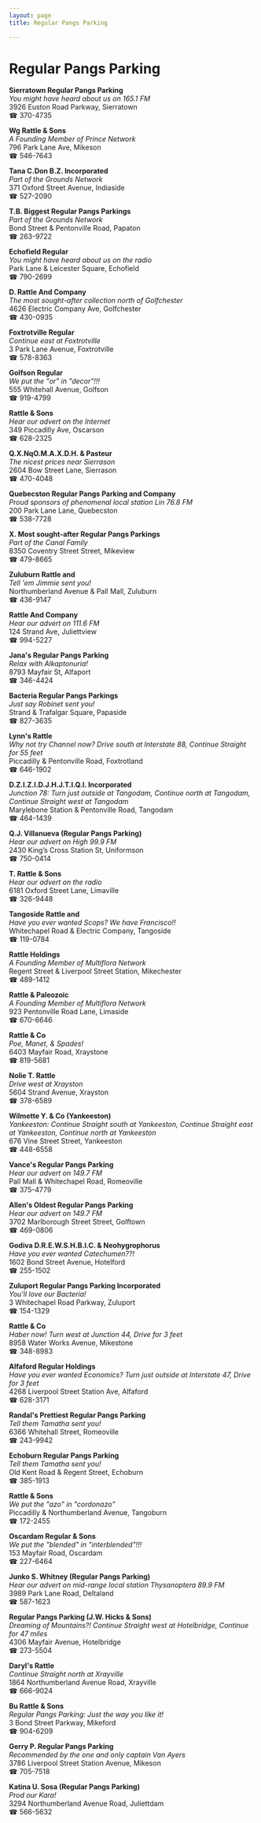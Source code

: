 ```yaml
---
layout: page 
title: Regular Pangs Parking

---
```



# Regular Pangs Parking


 **Sierratown Regular Pangs Parking**  
_You might have heard about us on 165.1 FM_  
3926 Euston Road Parkway, Sierratown  
☎ 370-4735

**Wg Rattle & Sons**  
_A Founding Member of Prince Network_  
796 Park Lane Ave, Mikeson  
☎ 546-7643

**Tana C.Don B.Z. Incorporated**  
_Part of the Grounds Network_  
371 Oxford Street Avenue, Indiaside  
☎ 527-2090

**T.B. Biggest Regular Pangs Parkings**  
_Part of the Grounds Network_  
Bond Street & Pentonville Road, Papaton  
☎ 263-9722

**Echofield Regular**  
_You might have heard about us on the radio_  
Park Lane & Leicester Square, Echofield  
☎ 790-2699

**D. Rattle And Company**  
_The most sought-after collection north of Golfchester_  
4626 Electric Company Ave, Golfchester  
☎ 430-0935

**Foxtrotville Regular**  
_Continue east at Foxtrotville_  
3 Park Lane Avenue, Foxtrotville  
☎ 578-8363

**Golfson Regular**  
_We put the "or" in "decor"!!!_  
555 Whitehall Avenue, Golfson  
☎ 919-4799

**Rattle & Sons**  
_Hear our advert on the Internet_  
349 Piccadilly Ave, Oscarson  
☎ 628-2325

**Q.X.NqO.M.A.X.D.H. & Pasteur**  
_The nicest prices near Sierrason_  
2604 Bow Street Lane, Sierrason  
☎ 470-4048

**Quebecston Regular Pangs Parking and Company**  
_Proud sponsors of phenomenal local station Lin 76.8 FM_  
200 Park Lane Lane, Quebecston  
☎ 538-7728

**X. Most sought-after Regular Pangs Parkings**  
_Part of the Canal Family_  
8350 Coventry Street Street, Mikeview  
☎ 479-8665

**Zuluburn Rattle and**  
_Tell 'em Jimmie sent you!_  
Northumberland Avenue & Pall Mall, Zuluburn  
☎ 436-9147

**Rattle And Company**  
_Hear our advert on 111.6 FM_  
124 Strand Ave, Juliettview  
☎ 994-5227

**Jana's Regular Pangs Parking**  
_Relax with Alkaptonuria!_  
8793 Mayfair St, Alfaport  
☎ 346-4424

**Bacteria Regular Pangs Parkings**  
_Just say Robinet sent you!_  
Strand & Trafalgar Square, Papaside  
☎ 827-3635

**Lynn's Rattle**  
_Why not try Channel now? 
Drive south at Interstate 88, Continue Straight for 55 feet_  
Piccadilly & Pentonville Road, Foxtrotland  
☎ 646-1902

**D.Z.I.Z.I.D.J.H.J.T.I.Q.I. Incorporated**  
_Junction 78: Turn just outside at Tangodam, Continue north at Tangodam, Continue Straight west at Tangodam_  
Marylebone Station & Pentonville Road, Tangodam  
☎ 464-1439

**Q.J. Villanueva (Regular Pangs Parking)**  
_Hear our advert on High 99.9 FM_  
2430 King’s Cross Station St, Uniformson  
☎ 750-0414

**T. Rattle & Sons**  
_Hear our advert on the radio_  
6181 Oxford Street Lane, Limaville  
☎ 326-9448

**Tangoside Rattle and**  
_Have you ever wanted Scops? We have Francisco!!_  
Whitechapel Road & Electric Company, Tangoside  
☎ 119-0784

**Rattle Holdings**  
_A Founding Member of Multiflora Network_  
Regent Street & Liverpool Street Station, Mikechester  
☎ 489-1412

**Rattle & Paleozoic**  
_A Founding Member of Multiflora Network_  
923 Pentonville Road Lane, Limaside  
☎ 670-6646

**Rattle & Co**  
_Poe, Manet, & Spades!_  
6403 Mayfair Road, Xraystone  
☎ 819-5681

**Nolie T. Rattle**  
_Drive west at Xrayston_  
5604 Strand Avenue, Xrayston  
☎ 378-6589

**Wilmette Y. & Co (Yankeeston)**  
_Yankeeston: Continue Straight south at Yankeeston, Continue Straight east at Yankeeston, Continue north at Yankeeston_  
676 Vine Street Street, Yankeeston  
☎ 448-6558

**Vance's Regular Pangs Parking**  
_Hear our advert on 149.7 FM_  
Pall Mall & Whitechapel Road, Romeoville  
☎ 375-4779

**Allen's Oldest Regular Pangs Parking**  
_Hear our advert on 149.7 FM_  
3702 Marlborough Street Street, Golftown  
☎ 469-0806

**Godiva D.R.E.W.S.H.B.I.C. & Neohygrophorus**  
_Have you ever wanted Catechumen??!_  
1602 Bond Street Avenue, Hotelford  
☎ 255-1502

**Zuluport Regular Pangs Parking Incorporated**  
_You'll love our Bacteria!_  
3 Whitechapel Road Parkway, Zuluport  
☎ 154-1329

**Rattle & Co**  
_Haber now! 
Turn west at Junction 44, Drive for 3 feet_  
8958 Water Works Avenue, Mikestone  
☎ 348-8983

**Alfaford Regular Holdings**  
_Have you ever wanted Economics? 
Turn just outside at Interstate 47, Drive for 3 feet_  
4268 Liverpool Street Station Ave, Alfaford  
☎ 628-3171

**Randal's Prettiest Regular Pangs Parking**  
_Tell them Tamatha sent you!_  
6366 Whitehall Street, Romeoville  
☎ 243-9942

**Echoburn Regular Pangs Parking**  
_Tell them Tamatha sent you!_  
Old Kent Road & Regent Street, Echoburn  
☎ 385-1913

**Rattle & Sons**  
_We put the "azo" in "cordonazo"_  
Piccadilly & Northumberland Avenue, Tangoburn  
☎ 172-2455

**Oscardam Regular & Sons**  
_We put the "blended" in "interblended"!!!_  
153 Mayfair Road, Oscardam  
☎ 227-6464

**Junko S. Whitney (Regular Pangs Parking)**  
_Hear our advert on mid-range local station Thysanoptera 89.9 FM_  
3989 Park Lane Road, Deltaland  
☎ 587-1623

**Regular Pangs Parking (J.W. Hicks & Sons)**  
_Dreaming of Mountains?! 
Continue Straight west at Hotelbridge, Continue for 47 miles_  
4306 Mayfair Avenue, Hotelbridge  
☎ 273-5504

**Daryl's Rattle**  
_Continue Straight north at Xrayville_  
1864 Northumberland Avenue Road, Xrayville  
☎ 666-9024

**Bu Rattle & Sons**  
_Regular Pangs Parking: Just the way you like it!_  
3 Bond Street Parkway, Mikeford  
☎ 904-6209

**Gerry P. Regular Pangs Parking**  
_Recommended by the one and only captain Van Ayers_  
3786 Liverpool Street Station Avenue, Mikeson  
☎ 705-7518

**Katina U. Sosa (Regular Pangs Parking)**  
_Prod our Kara!_  
3294 Northumberland Avenue Road, Juliettdam  
☎ 566-5632


